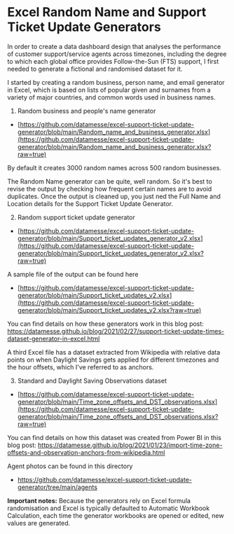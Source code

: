 # Excel Random Name and Support Ticket Update Generators

In order to create a data dashboard design that analyses the performance of customer support/service agents across timezones, including the degree to which each global office provides Follow-the-Sun (FTS) support, I first needed to generate a fictional and randomised dataset for it.

I started by creating a random business, person name, and email generator in Excel, which is based on lists of popular given and surnames from a variety of major countries, and common words used in business names.

1. Random business and people's name generator
* [https://github.com/datamesse/excel-support-ticket-update-generator/blob/main/Random_name_and_business_generator.xlsx](https://github.com/datamesse/excel-support-ticket-update-generator/blob/main/Random_name_and_business_generator.xlsx?raw=true)

By default it creates 3000 random names across 500 random businesses.

The Random Name generator can be quite, well random. So it's best to revise the output by checking how frequent certain names are to avoid duplicates. Once the output is cleaned up, you just ned the Full Name and Location details for the Support Ticket Update Generator.

2. Random support ticket update generator
* [https://github.com/datamesse/excel-support-ticket-update-generator/blob/main/Support_ticket_updates_generator_v2.xlsx](https://github.com/datamesse/excel-support-ticket-update-generator/blob/main/Support_ticket_updates_generator_v2.xlsx?raw=true)

A sample file of the output can be found here
* [https://github.com/datamesse/excel-support-ticket-update-generator/blob/main/Support_ticket_updates_v2.xlsx](https://github.com/datamesse/excel-support-ticket-update-generator/blob/main/Support_ticket_updates_v2.xlsx?raw=true)

You can find details on how these generators work in this blog post:
https://datamesse.github.io/blog/2021/02/27/support-ticket-update-times-dataset-generator-in-excel.html

A third Excel file has a dataset extracted from Wikipedia with relative data points on when Daylight Savings gets applied for different timezones and the hour offsets, which I've referred to as anchors.

3. Standard and Daylight Saving Observations dataset
* [https://github.com/datamesse/excel-support-ticket-update-generator/blob/main/Time_zone_offsets_and_DST_observations.xlsx](https://github.com/datamesse/excel-support-ticket-update-generator/blob/main/Time_zone_offsets_and_DST_observations.xlsx?raw=true)

You can find details on how this dataset was created from Power BI in this blog post:
https://datamesse.github.io/blog/2021/01/23/import-time-zone-offsets-and-observation-anchors-from-wikipedia.html

Agent photos can be found in this directory
* https://github.com/datamesse/excel-support-ticket-update-generator/tree/main/agents

**Important notes:** Because the generators rely on Excel formula randomisation and Excel is typically defaulted to Automatic Workbook Calculation, each time the generator workbooks are opened or edited, new values are generated.
